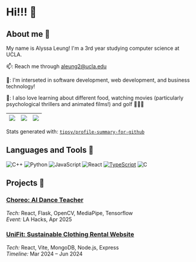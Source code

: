 # Hi!!! 👋

## About me 🦕
My name is Alyssa Leung! I'm a 3rd year studying computer science at UCLA.

📫: Reach me through aleung2@ucla.edu

💬: I'm interseted in software development, web development, and business technology!

🦭: I also love learning about different food, watching movies (particularly psychological thrillers and animated films!) and golf 🏌🏽‍♀️

|![](https://github-profile-summary-cards.vercel.app/api/cards/stats?username=adorque&theme=tokyonight)|![](https://github-profile-summary-cards.vercel.app/api/cards/repos-per-language?username=adorque&theme=tokyonight)|![](https://github-profile-summary-cards.vercel.app/api/cards/most-commit-language?username=adorque&theme=tokyonight)|
|-----|------|------|

Stats generated with: [`tipsy/profile-summary-for-github`](https://github.com/tipsy/profile-summary-for-github)

## Languages and Tools 🦭
![C++](https://img.shields.io/badge/-C++-00599C?style=flat&logo=c%2B%2B&logoColor=white)
![Python](https://img.shields.io/badge/-Python-3776AB?style=flat&logo=python&logoColor=white)
![JavaScript](https://img.shields.io/badge/-JavaScript-F7DF1E?style=flat&logo=javascript&logoColor=black)
![React](https://img.shields.io/badge/-React-61DAFB?style=flat&logo=react&logoColor=black)
[![TypeScript](https://img.shields.io/badge/TypeScript-3178C6?logo=typescript&logoColor=fff)](#)
![C](https://img.shields.io/badge/-C-A8B9CC?style=flat&logo=c&logoColor=white)

## Projects 🐢
### [Choreo: AI Dance Teacher](https://github.com/selsong/choreo)
*Tech:* React, Flask, OpenCV, MediaPipe, Tensorflow  
*Event:* LA Hacks, Apr 2025

### [UniFit: Sustainable Clothing Rental Website](https://github.com/jackdeye/unifit)
*Tech:* React, Vite, MongoDB, Node.js, Express  
*Timeline:* Mar 2024 – Jun 2024

<!--
**adorque/adorque** is a ✨ _special_ ✨ repository because its `README.md` (this file) appears on your GitHub profile.

Here are some ideas to get you started:

- 🔭 I’m currently working on ...
- 🌱 I’m currently learning ...
- 👯 I’m looking to collaborate on ...
- 🤔 I’m looking for help with ...
- 💬 Ask me about ...
- 📫 How to reach me: ...
- 😄 Pronouns: ...
- ⚡ Fun fact: ...
-->
